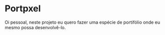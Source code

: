 # Portpxel
Oi pessoal, neste projeto eu quero fazer uma espécie de portifólio onde eu mesmo possa desenvolvê-lo. 
